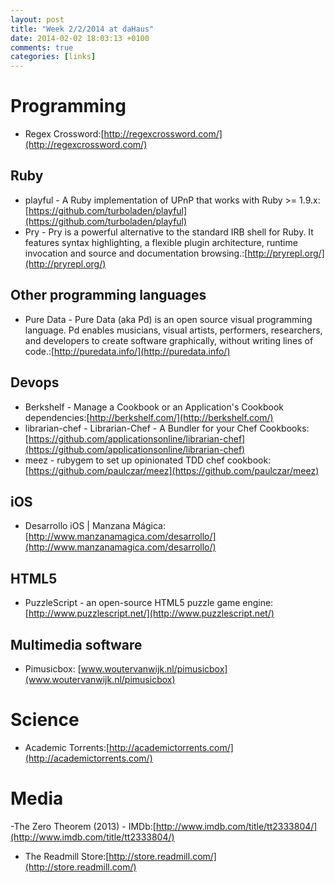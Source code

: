 ```yaml
---
layout: post
title: "Week 2/2/2014 at daHaus"
date: 2014-02-02 18:03:13 +0100
comments: true
categories: [links]
---
```


Programming
===========
- Regex Crossword:[http://regexcrossword.com/](http://regexcrossword.com/)

Ruby 
----
- playful - A Ruby implementation of UPnP that works with Ruby >= 1.9.x:[https://github.com/turboladen/playful](https://github.com/turboladen/playful)
- Pry - Pry is a powerful alternative to the standard IRB shell for Ruby. It features syntax highlighting, a flexible plugin architecture, runtime invocation and source and documentation browsing.:[http://pryrepl.org/](http://pryrepl.org/)

Other programming languages
----------------------------
- Pure Data - Pure Data (aka Pd) is an open source visual programming language. Pd enables musicians, visual artists, performers, researchers, and developers to create software graphically, without writing lines of code.:[http://puredata.info/](http://puredata.info/)

Devops
------
- Berkshelf - Manage a Cookbook or an Application's Cookbook dependencies:[http://berkshelf.com/](http://berkshelf.com/)
- librarian-chef - Librarian-Chef - A Bundler for your Chef Cookbooks:[https://github.com/applicationsonline/librarian-chef](https://github.com/applicationsonline/librarian-chef)
- meez - rubygem to set up opinionated TDD chef cookbook:[https://github.com/paulczar/meez](https://github.com/paulczar/meez)

iOS
---
- Desarrollo iOS | Manzana Mágica:[http://www.manzanamagica.com/desarrollo/](http://www.manzanamagica.com/desarrollo/)

HTML5
-----
- PuzzleScript - an open-source HTML5 puzzle game engine:[http://www.puzzlescript.net/](http://www.puzzlescript.net/)

Multimedia software
-------------------
- Pimusicbox: [www.woutervanwijk.nl/pimusicbox](www.woutervanwijk.nl/pimusicbox)

Science
=======
- Academic Torrents:[http://academictorrents.com/](http://academictorrents.com/)

Media
=====
-The Zero Theorem (2013) - IMDb:[http://www.imdb.com/title/tt2333804/](http://www.imdb.com/title/tt2333804/)
- The Readmill Store:[http://store.readmill.com/](http://store.readmill.com/)






